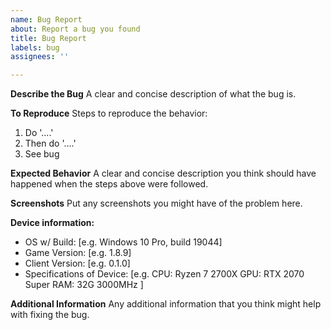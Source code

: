 ```yaml
---
name: Bug Report
about: Report a bug you found
title: Bug Report
labels: bug
assignees: ''

---
```


**Describe the Bug**
A clear and concise description of what the bug is.

**To Reproduce**
Steps to reproduce the behavior:
1. Do '....'
2. Then do '....'
4. See bug

**Expected Behavior**
A clear and concise description you think should have happened when the steps above were followed.

**Screenshots**
Put any screenshots you might have of the problem here.

**Device information:**
 - OS w/ Build: [e.g. Windows 10 Pro, build 19044]
 - Game Version: [e.g. 1.8.9]
 - Client Version: [e.g. 0.1.0]
 - Specifications of Device:
   [e.g. 
   CPU: Ryzen 7 2700X
   GPU: RTX 2070 Super
   RAM: 32G 3000MHz
   ]

**Additional Information**
Any additional information that you think might help with fixing the bug.
